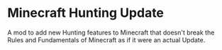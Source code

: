 # Minecraft Hunting Update

A mod to add new Hunting features to Minecraft that doesn't break the Rules and Fundamentals of Minecraft as if it were an actual Update.